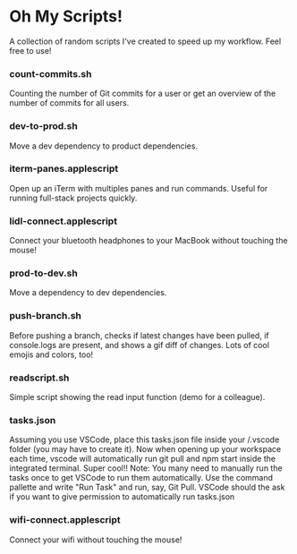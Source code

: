 # Oh My Scripts!

A collection of random scripts I've created to speed up my workflow. Feel free to use!

### count-commits.sh

Counting the number of Git commits for a user or get an overview of the number of commits for all users.

### dev-to-prod.sh

Move a dev dependency to product dependencies.

### iterm-panes.applescript

Open up an iTerm with multiples panes and run commands. Useful for running full-stack projects quickly.

### lidl-connect.applescript

Connect your bluetooth headphones to your MacBook without touching the mouse!

### prod-to-dev.sh

Move a dependency to dev dependencies.

### push-branch.sh

Before pushing a branch, checks if latest changes have been pulled, if console.logs are present, and shows a gif diff of changes. Lots of cool emojis and colors, too!

### readscript.sh

Simple script showing the read input function (demo for a colleague).

### tasks.json

Assuming you use VSCode, place this tasks.json file inside your /.vscode folder (you may have to create it). Now when opening up your workspace each time, vscode will automatically run git pull and npm start inside the integrated terminal. Super cool!! Note: You many need to manually run the tasks once to get VSCode to run them automatically. Use the command pallette and write "Run Task" and run, say, Git Pull. VSCode should the ask if you want to give permission to automatically run tasks.json

### wifi-connect.applescript

Connect your wifi without touching the mouse!
